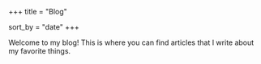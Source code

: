 +++
title = "Blog"

sort_by = "date"
+++

Welcome to my blog!  This is where you can find articles that I write about my favorite things.
